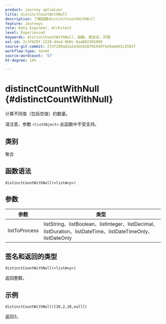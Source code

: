 ```yaml
---
product: journey optimizer
title: distinctCountWithNull
description: 了解函数distinctCountWithNull
feature: Journeys
role: Data Engineer, Architect
level: Experienced
keywords: distinctCountWithNull，函数，表达式，历程
exl-id: 2c3f629f-2220-44a4-9b0c-8aa602301098
source-git-commit: 2f47209ad2a5e5b5d26f01949f5e9ade63c2581f
workflow-type: tm+mt
source-wordcount: '57'
ht-degree: 14%

---
```


# distinctCountWithNull {#distinctCountWithNull}

计算不同值（包括空值）的数量。

请注意，参数 `<listObject>` 此函数中不受支持。

## 类别

聚合

## 函数语法

`distinctCountWithNull(<listAny>)`

## 参数

| 参数 | 类型 |
|-----------|------------------|
| listToProcess | listString、listBoolean、listInteger、listDecimal、listDuration、listDateTime、listDateTimeOnly、listDateOnly |

## 签名和返回的类型

`distinctCountWithNull(<listAny>)`

返回整数。

## 示例

`distinctCountWithNull([10,2,10,null])`

返回3。
